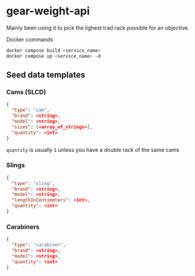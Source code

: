 # gear-weight-api

Mainly been using it to pick the lighest trad rack possible for an objective.

Docker commands

```sh
docker compose build <service_name>
docker compose up <service_name> -d
```


## Seed data templates
### Cams (SLCD)
```json
{
  "type": "cam",
  "brand": <string>,
  "model": <string>,
  "sizes": [<array_of_strings>],
  "quantity": <int>
}
```

`quantity` is usually `1` unless you have a double rack of the same cams 

### Slings
```json
{
  "type": "sling",
  "brand": <string>,
  "model": <string>,
  "lengthInCentimeters": <int>,
  "quantity": <int>
}
```

### Carabiners
```json
{
  "type": "carabiner",
  "brand": <string>,
  "model": <string>,
  "quantity": <int>
}
```